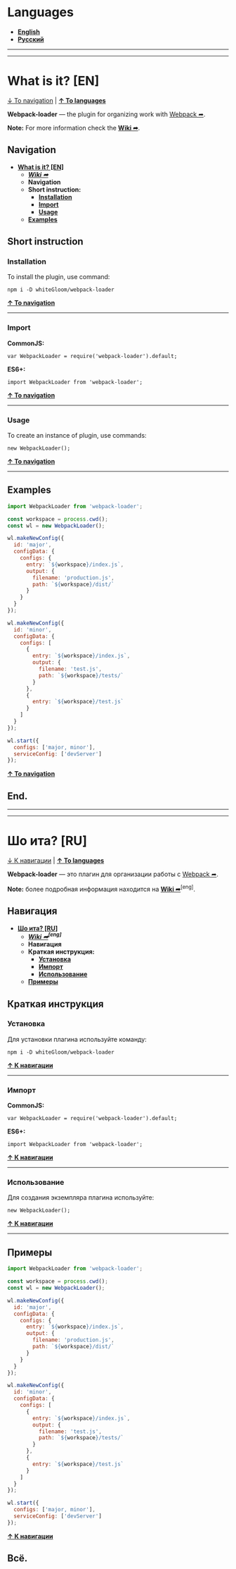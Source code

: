 <h1 id='languages'>Languages</h1>

* **[English](#what-is-it-en 'English')**
* **[Русский](#what-is-it-ru 'Русский')**

***

***

<h1 id='what-is-it-en'>What is it? [EN]</h1>

[↓ To navigation](#navigation-en '↓ To navigation-en') | **[↑ To languages](#languages '↑ To languages')**

**Webpack-loader** — the plugin for organizing work with [Webpack &#10150;](https://webpack.js.org/ 'Webpack').

**Note:** For more information check the **[Wiki &#10150;](./webpack-loader/wiki 'Wiki')**.

<h2 id='navigation-en'>Navigation</h2>

* **[What is it? [EN]](#what-is-it-en 'What is it? [EN]')**
    * _**[Wiki &#10150;](./webpack-loader/wiki 'Wiki')**_
    * **Navigation**
    * **Short instruction:**
        * **[Installation](#installation-en 'Installation')**
        * **[Import](#import-en 'Import')**
        * **[Usage](#usage-en 'Usage')**
    * **[Examples](#examples-en 'Examples')**

<h2 id='short-instruction-en'>Short instruction</h2>

<h3 id='installation-en'>Installation</h3>

To install the plugin, use command:

```
npm i -D whiteGloom/webpack-loader
```

**[↑ To navigation](#navigation-en '↑ To navigation')** 

***

<h3 id='import-en'>Import</h3>

**CommonJS:**

```
var WebpackLoader = require('webpack-loader').default;
```

**ES6+:**

```
import WebpackLoader from 'webpack-loader';
```

**[↑ To navigation](#navigation-en '↑ To navigation')** 

***

<h3 id='usage-en'>Usage</h3>

To create an instance of plugin, use commands:

```
new WebpackLoader();
```

**[↑ To navigation](#navigation-en '↑ To navigation')** 

***

<h2 id='examples-en'>Examples</h2>

```js
import WebpackLoader from 'webpack-loader';

const workspace = process.cwd();
const wl = new WebpackLoader();

wl.makeNewConfig({
  id: 'major',
  configData: {
    configs: {
      entry: `${workspace}/index.js`,
      output: {
        filename: 'production.js',
        path: `${workspace}/dist/`
      }    
    }
  }
});

wl.makeNewConfig({
  id: 'minor',
  configData: {
    configs: [
      {
        entry: `${workspace}/index.js`,
        output: {
          filename: 'test.js',
          path: `${workspace}/tests/` 
        } 
      },
      {
        entry: `${workspace}/test.js`
      }
    ]
  }
});

wl.start({
  configs: ['major, minor'],
  serviceConfig: ['devServer']
});
```

**[↑ To navigation](#navigation-en '↑ To navigation')** 


<h2 id="end-en">End.</h2>

***

***

<h1 id='what-is-it-ru'>Шо ита? [RU]</h1>

[↓ К навигации](#navigation-ru '↓ К навигации') | **[↑ To languages](#languages '↑ To languages')** 

**Webpack-loader** — это плагин для организации работы с [Webpack &#10150;](https://webpack.js.org/ 'Webpack').

**Note:** более подробная информация находится на **[Wiki &#10150;](./webpack-loader/wiki 'Wiki')**<sup>[eng]</sup>.

<h2 id='navigation-ru'>Навигация</h2>

* **[Шо ита? [RU]](#what-is-it-ru 'Шо ита? [RU]')**
    * _**[Wiki &#10150;](./webpack-loader/wiki 'Wiki [EN]')<sup>[eng]</sup>**_
    * **Навигация**
    * **Краткая инструкция:**
        * **[Установка](#installation-ru 'Установка')**
        * **[Импорт](#import-ru 'Импорт')**
        * **[Использование](#usage-ru 'Использование')**
    * **[Примеры](#examples-ru 'Примеры')**

<h2 id='short-instruction-ru'>Краткая инструкция</h2>

<h3 id='installation-ru'>Установка</h3>

Для установки плагина используйте команду:

```
npm i -D whiteGloom/webpack-loader
```

**[↑ К навигации](#navigation-ru '↑ К навигации')**

***

<h3 id='import-ru'>Импорт</h3>

**CommonJS:**

```
var WebpackLoader = require('webpack-loader').default;
```

**ES6+:**

```
import WebpackLoader from 'webpack-loader';
```

**[↑ К навигации](#navigation-ru '↑ К навигации')**

***

<h3 id='usage-ru'>Использование</h3>

Для создания экземпляра плагина используйте:

```
new WebpackLoader();
```

**[↑ К навигации](#navigation-ru '↑ К навигации')**

***

<h2 id='examples-ru'>Примеры</h2>

```js
import WebpackLoader from 'webpack-loader';

const workspace = process.cwd();
const wl = new WebpackLoader();

wl.makeNewConfig({
  id: 'major',
  configData: {
    configs: {
      entry: `${workspace}/index.js`,
      output: {
        filename: 'production.js',
        path: `${workspace}/dist/`
      }    
    }
  }
});

wl.makeNewConfig({
  id: 'minor',
  configData: {
    configs: [
      {
        entry: `${workspace}/index.js`,
        output: {
          filename: 'test.js',
          path: `${workspace}/tests/` 
        } 
      },
      {
        entry: `${workspace}/test.js`
      }
    ]
  }
});

wl.start({
  configs: ['major, minor'],
  serviceConfig: ['devServer']
});
```

**[↑ К навигации](#navigation-ru '↑ К навигации')**

<h2 id="end-ru">Всё.</h2>